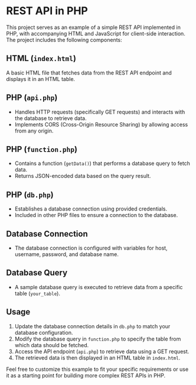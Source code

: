 # REST API in PHP

This project serves as an example of a simple REST API implemented in PHP, with accompanying HTML and JavaScript for client-side interaction. The project includes the following components:

## HTML (`index.html`)

A basic HTML file that fetches data from the REST API endpoint and displays it in an HTML table.

## PHP (`api.php`)

- Handles HTTP requests (specifically GET requests) and interacts with the database to retrieve data.
- Implements CORS (Cross-Origin Resource Sharing) by allowing access from any origin.

## PHP (`function.php`)

- Contains a function (`getData()`) that performs a database query to fetch data.
- Returns JSON-encoded data based on the query result.

## PHP (`db.php`)

- Establishes a database connection using provided credentials.
- Included in other PHP files to ensure a connection to the database.

## Database Connection

- The database connection is configured with variables for host, username, password, and database name.

## Database Query

- A sample database query is executed to retrieve data from a specific table (`your_table`).

## Usage

1. Update the database connection details in `db.php` to match your database configuration.
2. Modify the database query in `function.php` to specify the table from which data should be fetched.
3. Access the API endpoint (`api.php`) to retrieve data using a GET request.
4. The retrieved data is then displayed in an HTML table in `index.html`.

Feel free to customize this example to fit your specific requirements or use it as a starting point for building more complex REST APIs in PHP.
